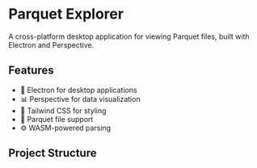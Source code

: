 # Parquet Explorer

A cross-platform desktop application for viewing Parquet files, built with Electron and Perspective.

## Features

- 🚀 Electron for desktop applications
- 📊 Perspective for data visualization
- 🎨 Tailwind CSS for styling
- 📁 Parquet file support
- ⚙️ WASM-powered parsing

## Project Structure

```